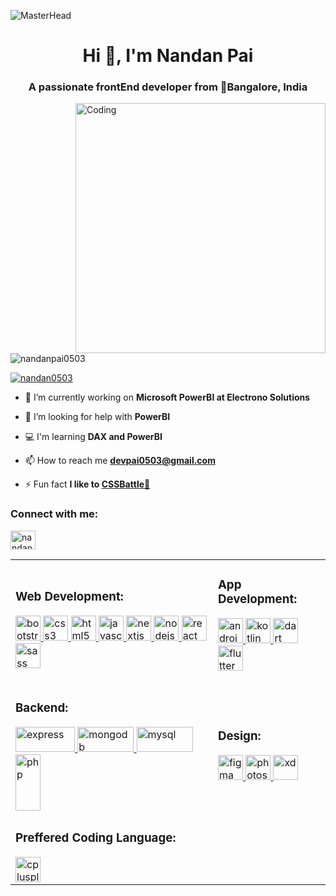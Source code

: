 ![MasterHead](https://media.tenor.com/dyvY6atGc-oAAAAC/neo-album-cover.gif)
<h1 align="center">Hi 👋, I'm Nandan Pai</h1>
<h3 align="center">A passionate frontEnd developer from 📍Bangalore, India</h3>
<img align="right" alt="Coding" width="400" src="https://giffiles.alphacoders.com/316/31616.gif">

<p align="left"> <img src="https://komarev.com/ghpvc/?username=nandanpai0503&label=Profile%20views&color=0e75b6&style=flat" alt="nandanpai0503" /> </p>

<p align="left"> <a href="https://twitter.com/nandan0503" target="blank"><img src="https://img.shields.io/twitter/follow/nandan0503?logo=twitter&style=for-the-badge" alt="nandan0503" /></a> </p>

- 🔭 I’m currently working on **Microsoft PowerBI at Electrono Solutions**

- 🤝 I’m looking for help with **PowerBI**

- 💻 I'm learning **DAX and PowerBI**

- 📫 How to reach me **devpai0503@gmail.com**

- ⚡ Fun fact **I like to <a href="https://cssbattle.dev/" target="_blank">CSSBattle🎨</a>**

<h3 align="left">Connect with me:</h3>
<p align="left">
<a href="https://twitter.com/nandan0503" target="blank"><img align="center" src="https://www.freepik.com/free-photos-vectors/twitter-logo" alt="nandan0503" height="30" width="40" /></a>
</p>

<table cellspacing="0" cellpadding="0">

<tr><td><h3 align="left">Web Development:</h3>
<a href="https://getbootstrap.com" target="_blank" rel="noreferrer"> <img src="https://upload.wikimedia.org/wikipedia/commons/b/b2/Bootstrap_logo.svg" alt="bootstrap" width="40" height="40"/>
<a href="https://www.w3schools.com/css/" target="_blank" rel="noreferrer"> <img src="https://upload.wikimedia.org/wikipedia/commons/d/d5/CSS3_logo_and_wordmark.svg" alt="css3" width="40" height="40"/> </a>
<a href="https://www.w3.org/html/" target="_blank" rel="noreferrer"> <img src="https://upload.wikimedia.org/wikipedia/commons/6/61/HTML5_logo_and_wordmark.svg" alt="html5" width="40" height="40"/> </a> 
 <a href="https://developer.mozilla.org/en-US/docs/Web/JavaScript" target="_blank" rel="noreferrer"> <img src="https://upload.wikimedia.org/wikipedia/commons/9/99/Unofficial_JavaScript_logo_2.svg" alt="javascript" width="40" height="40"/> </a> 
<a href="https://nextjs.org/" target="_blank" rel="noreferrer"> <img src="https://cdn.worldvectorlogo.com/logos/nextjs-2.svg" alt="nextjs" width="40" height="40"/> </a> 
<a href="https://nodejs.org" target="_blank" rel="noreferrer"> <img src="https://upload.wikimedia.org/wikipedia/commons/d/d9/Node.js_logo.svg" alt="nodejs" width="40" height="40"/> </a>
<a href="https://reactjs.org/" target="_blank" rel="noreferrer"> <img src="https://upload.wikimedia.org/wikipedia/commons/a/a7/React-icon.svg" alt="react" width="40" height="40"/> </a> 
<a href="https://sass-lang.com" target="_blank" rel="noreferrer"> <img src="https://upload.wikimedia.org/wikipedia/commons/9/96/Sass_Logo_Color.svg" alt="sass" width="40" height="40"/> </a> 
 </td>
 <td><h3 align="left">App Development:</h3>
 <p align="left"> <a href="https://developer.android.com" target="_blank" rel="noreferrer"> 
 <img src="https://upload.wikimedia.org/wikipedia/commons/7/7a/Android_logo_2019_%28white_wordmark%29.svg" alt="android" width="40" height="40"/> </a>
 <a href="https://kotlinlang.org" target="_blank" rel="noreferrer"> <img src="https://www.vectorlogo.zone/logos/kotlinlang/kotlinlang-icon.svg" alt="kotlin" width="40" height="40"/> </a>
<a href="https://dart.dev" target="_blank" rel="noreferrer"> <img src="https://www.vectorlogo.zone/logos/dartlang/dartlang-icon.svg" alt="dart" width="40" height="40"/> </a>
<a href="https://flutter.dev" target="_blank" rel="noreferrer"> <img src="https://www.vectorlogo.zone/logos/flutterio/flutterio-icon.svg" alt="flutter" width="40" height="40"/> </a>
  </td></tr>
 
 <tr><td><h3 align="left">Backend:</h3>
 <a href="https://expressjs.com" target="_blank" rel="noreferrer"> <img src="https://upload.wikimedia.org/wikipedia/commons/6/64/Expressjs.png" alt="express" width="95" height="40"/> </a>
 <a href="https://www.mongodb.com/" target="_blank" rel="noreferrer"> <img src="https://upload.wikimedia.org/wikipedia/commons/9/93/MongoDB_Logo.svg" alt="mongodb" width="90" height="40"/> </a> 
 <a href="https://www.mysql.com/" target="_blank" rel="noreferrer"> <img src="https://upload.wikimedia.org/wikipedia/commons/0/0a/MySQL_textlogo.svg" alt="mysql" width="90" height="40"/> </a>
<a href="https://www.php.net" target="_blank" rel="noreferrer"> <img src="https://upload.wikimedia.org/wikipedia/commons/2/27/PHP-logo.svg" alt="php" width="40" height="90"/> </a>
  </td>
 
 <td><h3 align="left">Design:</h3>
  <a href="https://www.figma.com/" target="_blank" rel="noreferrer"> <img src="https://upload.wikimedia.org/wikipedia/commons/a/ad/Figma-1-logo.png" alt="figma" width="40" height="40"/> </a>
   <a href="https://www.photoshop.com/en" target="_blank" rel="noreferrer"> <img src="https://upload.wikimedia.org/wikipedia/commons/9/92/Adobe_Photoshop_CS6_icon.svg" alt="photoshop" width="40" height="40"/> </a>
 <a href="https://www.adobe.com/products/xd.html" target="_blank" rel="noreferrer"> <img src="https://upload.wikimedia.org/wikipedia/commons/c/c2/Adobe_XD_CC_icon.svg" alt="xd" width="40" height="40"/> </a>
  </td></tr>
 
  <tr><td><h3 align="left">Preffered Coding Language:</h3>
 <a href="https://www.w3schools.com/cpp/" target="_blank" rel="noreferrer"> <img src="https://upload.wikimedia.org/wikipedia/commons/1/18/ISO_C%2B%2B_Logo.svg" alt="cplusplus" width="40" height="40"/> </a> 
  </td></tr>
</table></p>

